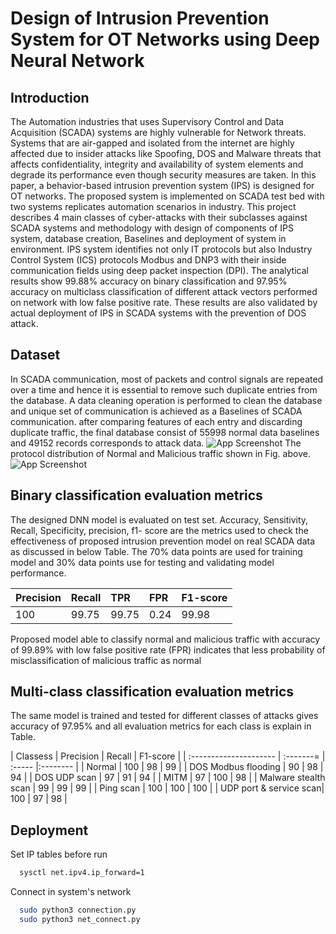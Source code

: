 # Design of Intrusion Prevention System for OT Networks using Deep Neural Network

## Introduction
  The Automation industries that uses Supervisory Control and Data Acquisition (SCADA) systems are
highly vulnerable for Network threats. Systems that are air-gapped and isolated from the internet are
highly affected due to insider attacks like Spoofing, DOS and Malware threats that affects confidentiality,
integrity and availability of system elements and degrade its performance even though security measures are
taken. In this paper, a behavior-based intrusion prevention system (IPS) is designed for OT networks. The
proposed system is implemented on SCADA test bed with two systems replicates automation scenarios in
industry. 
  This project describes 4 main classes of cyber-attacks with their subclasses against SCADA systems
and methodology with design of components of IPS system, database creation, Baselines and deployment of
system in environment. IPS system identifies not only IT protocols but also Industry Control System (ICS)
protocols Modbus and DNP3 with their inside communication fields using deep packet inspection (DPI).
The analytical results show 99.88% accuracy on binary classification and 97.95% accuracy on multiclass
classification of different attack vectors performed on network with low false positive rate. These results are
also validated by actual deployment of IPS in SCADA systems with the prevention of DOS attack.


## Dataset
  In SCADA communication, most of packets and control signals are repeated over a time and hence it
is essential to remove such duplicate entries from the database. A data cleaning operation is performed to
clean the database and unique set of communication is achieved as a Baselines of SCADA communication.
after comparing features of each entry and discarding duplicate traffic, the final database consist of 55998
normal data baselines and 49152 records corresponds to attack data.
 ![App Screenshot](https://via.placeholder.com/468x300?text=App+Screenshot+Here)
 The protocol distribution of Normal and Malicious traffic shown in Fig. above.
 ![App Screenshot](https://via.placeholder.com/468x300?text=App+Screenshot+Here)
 
 
## Binary classification evaluation metrics
  The designed DNN model is evaluated on test set. Accuracy, Sensitivity, Recall, Specificity, precision, f1-
score are the metrics used to check the effectiveness of proposed intrusion prevention model on real SCADA
data as discussed in below Table. The 70% data points are used for training model and 30% data points use
for testing and validating model performance.

| Precision | Recall    | TPR | FPR | F1-score |
| :-------- | :------- | :--- |:--- |:-------- |
| 100       | 99.75    | 99.75| 0.24| 99.98    |

Proposed model able to classify normal and malicious traffic with accuracy of 99.89% with low false
positive rate (FPR) indicates that less probability of misclassification of malicious traffic as normal

## Multi-class classification evaluation metrics
  The same model is trained and tested for different classes of attacks gives accuracy of 97.95% and all
evaluation metrics for each class is explain in Table.

| Classess               | Precision | Recall | F1-score |
| :--------------------- | :-------= | :----- |:-------- |
| Normal                 | 100       | 98     | 99       |
| DOS Modbus flooding    | 90        | 98     | 94       |
| DOS UDP scan           | 97        | 91     | 94       |
| MITM                   | 97        | 100    | 98       |
| Malware stealth scan   | 99        | 99     | 99       |
| Ping scan              | 100       | 100    | 100      |
| UDP port & service scan| 100       | 97     | 98       |


## Deployment

Set IP tables before run

```bash
  sysctl net.ipv4.ip_forward=1
```
Connect in system's network
```bash
  sudo python3 connection.py
  sudo python3 net_connect.py
```
